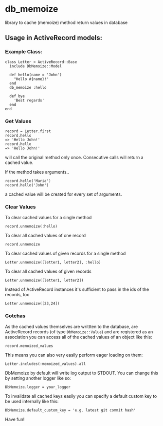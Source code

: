 # db_memoize
library to cache (memoize) method return values in database

## Usage in ActiveRecord models:

### Example Class:

```
class Letter < ActiveRecord::Base
  include DbMemoize::Model

  def hello(name = 'John')
    "Hello #{name}!"
  end
  db_memoize :hello

  def bye
   	'Best regards'
  end
end
```

### Get Values

```
record = Letter.first
record.hello
=> 'Hello John!'
record.hello
=> 'Hello John!'
```

will call the original method only once. Consecutive calls will return a cached value.

If the method takes arguments..

```
record.hello('Maria')
record.hello('John')
```

a cached value will be created for every set of arguments.

### Clear Values

To clear cached values for a single method

```
record.unmemoize(:hello)
```

To clear all cached values of one record

```
record.unmemoize
```

To clear cached values of given records for a single method

```
Letter.unmemoize([letter1, letter2], :hello)
```

To clear all cached values of given records

```
Letter.unmemoize([letter1, letter2])
```

Instead of ActiveRecord instances it's sufficient to pass in the ids of the records, too

```
Letter.unmemoize([23,24])
```

### Gotchas

As the cached values themselves are writtten to the database, are ActiveRecord records (of type `DbMemoize::Value`) and are reqistered as an association you can access all of the cached values of an object like this:

```
record.memoized_values
```

This means you can also very easily perform eager loading on them:

```
Letter.includes(:memoized_values).all
```

DbMemoize by default will write log output to STDOUT. You can change this by setting another logger like so:

```
DbMemoize.logger = your_logger
```

To invalidate all cached keys easily you can specify a default custom key to be used internally like this:

```
DbMemoize.default_custom_key = 'e.g. latest git commit hash'
```

Have fun!



